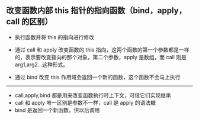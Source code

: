 ## 改变函数内部 this 指针的指向函数（bind，apply，call 的区别）

- 执行函数并将 this 的指向进行修改

- 通过 call 和 apply 改变函数的 this 指向，这两个函数的第一个参数都是一样的，表示要改变指向的那个对象，第二个参数，apply 是数组，而 call 则是 arg1,arg2...这种形式。

- 通过 bind 改变 this 作用域会返回一个新的函数，这个函数不会马上执行

---

- call,apply,bind 都是用来改变函数执行时上下文，可借它们实现继承
- call 和 apply 唯一区别是参数不一样，call 是 apply 的语法糖
- bind 是返回一个新函数，供以后调用
